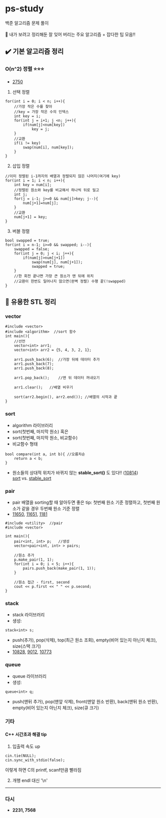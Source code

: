 # ps-study
백준 알고리즘 문제 풀이
<br>
<br>
👀 내가 보려고 정리해둔 잘 잊어 버리는 주요 알고리즘 + 잡다한 팁 모음‼️

## ✔️ 기본 알고리즘 정리
### O(n^2) 정렬 ⭐️⭐️⭐️
- [2750](https://github.com/dldbdud314/ps-study/blob/master/2750.cpp)
1. 선택 정렬
```
for(int i = 0; i < n; i++){
    //가장 작은 수를 찾아
    //key = 가장 작은 수의 인덱스
    int key = i;
    for(int j = i+1; j <n; j++){
        if(num[j]<num[key])
            key = j;
    }
    //교환
    if(i != key) 
        swap(num[i], num[key]);
    }
}
```

2. 삽입 정렬
```
//이미 정렬된 i-1까지의 배열과 정렬되지 않은 나머지(여기에 key)
for(int i = 1; i < n; i++){
    int key = num[i];
    //정렬된 원소와 key를 비교해서 하나씩 뒤로 밀고
    int j;
    for(j = i-1; j>=0 && num[j]>key; j--){
        num[j+1]=num[j];
    }
    //교환
    num[j+1] = key;
}
```

3. 버블 정렬
```
bool swapped = true;
for(int i = n-1; i>=0 && swapped; i--){
    swapped = false;
    for(int j = 0; j < i; j++){
        if(num[j]>num[j+1])
            swap(num[j], num[j+1]);
            swapped = true;
    }
    //한 회전 끝나면 가장 큰 원소가 맨 뒤에 위치
    //교환이 한번도 일어나지 않으면(완벽 정렬) 수행 끝(!swapped)
}
```

## 🔑 유용한 STL 정리
### vector
```
#include <vector>
#include <algorithm>  //sort 함수
int main(){
    //선언
    vector<int> arr1;
    vector<int> arr2 = {5, 4, 3, 2, 1};
    
    arr1.push_back(6);  //가장 뒤에 데이터 추가
    arr1.push_back(7);
    arr1.push_back(8);
    
    arr1.pop_back();    //맨 뒤 데이터 꺼내오기
    
    arr1.clear();   //배열 비우기
    
    sort(arr2.begin(), arr2.end()); //배열의 시작과 끝 
}
```

### sort
- algorithm 라이브러리 
- sort(첫번째, 마지막 원소) 혹은
- sort(첫번째, 마지막 원소, 비교함수)
- 비교함수 형태
```
bool compare(int a, int b){ //오름차순
    return a < b;
}
```
- 원소들의 상대적 위치가 바뀌지 않는 **stable_sort()** 도 있다!! ([10814](https://github.com/dldbdud314/ps-study/blob/master/10814.cpp))<br>
[sort](http://www.cplusplus.com/reference/algorithm/sort/) vs.
[stable_sort](http://www.cplusplus.com/reference/algorithm/stable_sort/)

### pair

- pair 배열을 sorting할 때 알아두면 좋은 tip: 첫번째 원소 기준 정렬하고, 첫번째 원소가 같을 경우 두번째 원소 기준 정렬
- [11650](https://github.com/dldbdud314/ps-study/blob/master/11650.cpp), [11651](https://github.com/dldbdud314/ps-study/blob/master/11651.cpp), [1181](https://github.com/dldbdud314/ps-study/blob/master/1181.cpp)
```
#include <utility>  //pair
#include <vector>

int main(){
    pair<int, int> p;   //생성
    vector<pair<int, int> > pairs;
    
    //원소 추가
    p.make_pair(1, 1);
    for(int i = 0; i < 5; i++){
        pairs.push_back(make_pair(1, 1));
    }
    
    //원소 접근 - first, second
    cout << p.first << " " << p.second;
}
```

### stack
- stack 라이브러리
- 생성:
```
stack<int> s;
```
- push(추가), pop(삭제), top(최근 원소 조회), empty(비어 있는지 아닌지 체크), size(스택 크기)
- [10828](https://github.com/dldbdud314/ps-study/blob/master/10828.cpp), [9012](https://github.com/dldbdud314/ps-study/blob/master/9012.cpp), [10773](https://github.com/dldbdud314/ps-study/blob/master/10773.cpp)

### queue
- queue 라이브러리
- 생성:
```
queue<int> q;
```
- push(맨뒤 추가), pop(맨앞 삭제), front(맨앞 원소 반환), back(맨뒤 원소 반환), empty(비어 있는지 아닌지 체크), size(큐 크기)

### 기타
#### C++ 시간초과 해결 tip
1. 입출력 속도 up
```
cin.tie(NULL);
cin.sync_with_stdio(false);
```
이렇게 하면 C의 printf, scanf만큼 빨라짐

2. 개행
endl 대신 '\n'

------------------------------------
### 다시 
- **2231, 7568**
